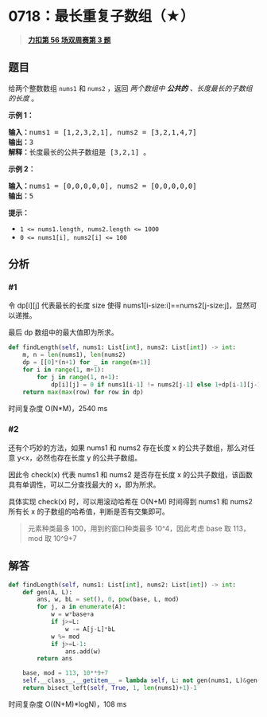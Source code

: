 # 0718：最长重复子数组（★）


> <u>**[力扣第 56 场双周赛第 3 题](https://leetcode.cn/problems/maximum-length-of-repeated-subarray/)**</u>

## 题目

<p>给两个整数数组 <code>nums1</code> 和 <code>nums2</code> ，返回 <em>两个数组中 <strong>公共的</strong> 、长度最长的子数组的长度 </em>。</p>



<p><strong>示例 1：</strong></p>

<pre>
<strong>输入：</strong>nums1 = [1,2,3,2,1], nums2 = [3,2,1,4,7]
<strong>输出：</strong>3
<strong>解释：</strong>长度最长的公共子数组是 [3,2,1] 。
</pre>

<p><strong>示例 2：</strong></p>

<pre>
<strong>输入：</strong>nums1 = [0,0,0,0,0], nums2 = [0,0,0,0,0]
<strong>输出：</strong>5
</pre>



<p><strong>提示：</strong></p>

<ul>
<li><code>1 &lt;= nums1.length, nums2.length &lt;= 1000</code></li>
<li><code>0 &lt;= nums1[i], nums2[i] &lt;= 100</code></li>
</ul>


## 分析

### #1

令 dp[i][j] 代表最长的长度 size 使得 nums1[i-size:i]==nums2[j-size:j]，显然可以递推。

最后 dp 数组中的最大值即为所求。

				
```python
def findLength(self, nums1: List[int], nums2: List[int]) -> int:
    m, n = len(nums1), len(nums2)
    dp = [[0]*(n+1) for _ in range(m+1)]
    for i in range(1, m+1):
        for j in range(1, n+1):
            dp[i][j] = 0 if nums1[i-1] != nums2[j-1] else 1+dp[i-1][j-1]
    return max(max(row) for row in dp)
```
时间复杂度 O(N*M)，2540 ms

### #2

还有个巧妙的方法，如果 nums1 和 nums2 存在长度 x 的公共子数组，那么对任意 y<x，必然也存在长度 y 的公共子数组。

因此令 check(x) 代表 nums1 和 nums2 是否存在长度 x 的公共子数组，该函数具有单调性，可以二分查找最大的 x，即为所求。

具体实现 check(x) 时，可以用滚动哈希在 O(N+M) 时间得到 nums1 和 nums2 所有长 x 的子数组的哈希值，判断是否有交集即可。

> 元素种类最多 100，用到的窗口种类最多 10^4，因此考虑 base 取 113，mod 取 10^9+7

## 解答

```python
def findLength(self, nums1: List[int], nums2: List[int]) -> int:
    def gen(A, L):
        ans, w, bL = set(), 0, pow(base, L, mod)
        for j, a in enumerate(A):
            w = w*base+a
            if j>=L:
                w -= A[j-L]*bL
            w %= mod
            if j>=L-1:
                ans.add(w)
        return ans

    base, mod = 113, 10**9+7
    self.__class__.__getitem__ = lambda self, L: not gen(nums1, L)&gen(nums2, L)
    return bisect_left(self, True, 1, len(nums1)+1)-1
```
时间复杂度 O((N+M)*logN)，108 ms

